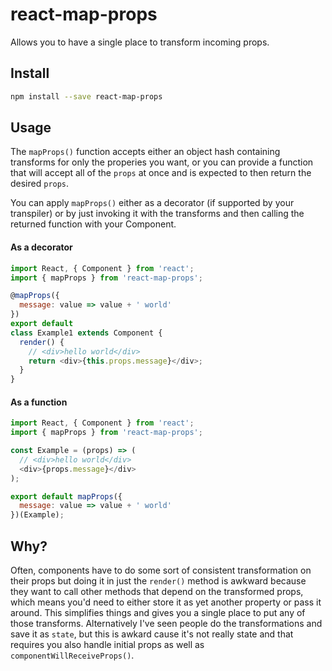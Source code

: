 react-map-props
=========================

Allows you to have a single place to transform incoming props.

## Install

```bash
npm install --save react-map-props
```

## Usage

The `mapProps()` function accepts either an object hash containing transforms for only the properies you want, or you can provide a function that will accept all of the `props` at once and is expected to then return the desired `props`.

You can apply `mapProps()` either as a decorator (if supported by your transpiler) or by just invoking it with the transforms and then calling the returned function with your Component.

#### As a decorator

```js
import React, { Component } from 'react';
import { mapProps } from 'react-map-props';

@mapProps({
  message: value => value + ' world'
})
export default
class Example1 extends Component {
  render() {
    // <div>hello world</div>
    return <div>{this.props.message}</div>;
  } 
}
```

#### As a function

```js
import React, { Component } from 'react';
import { mapProps } from 'react-map-props';

const Example = (props) => (
  // <div>hello world</div>
  <div>{props.message}</div>
);

export default mapProps({
  message: value => value + ' world'
})(Example);
```

## Why?

Often, components have to do some sort of consistent transformation on their props but doing it in just the `render()` method is awkward because they want to call other methods that depend on the transformed props, which means you'd need to either store it as yet another property or pass it around. This simplifies things and gives you a single place to put any of those transforms. Alternatively I've seen people do the transformations and save it as `state`, but this is awkard cause it's not really state and that requires you also handle initial props as well as `componentWillReceiveProps()`.